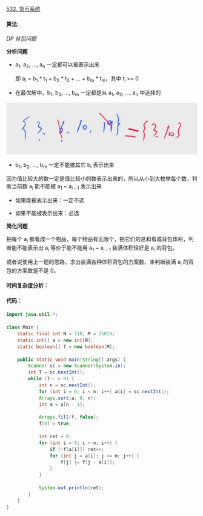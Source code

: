 [532. 货币系统](https://www.acwing.com/problem/content/534/)

#### 算法:

*DP* *背包问题*

**分析问题**

- a<sub>1</sub>, a<sub>2</sub>, ..., a<sub>n</sub> 一定都可以被表示出来

  即 a<sub>i</sub> = b<sub>1</sub> * t<sub>1</sub> + b<sub>2</sub> * t<sub>2</sub> + ... + b<sub>m</sub> * t<sub>m</sub>，其中 t<sub>i </sub> >= 0

- 在最优解中，b<sub>1</sub>, b<sub>2</sub>, ..., b<sub>m</sub> 一定都是从 a<sub>1</sub>, a<sub>2</sub>, ..., a<sub>n</sub> 中选择的

![532](../../assets/0532.png)

- b<sub>1</sub>, b<sub>2</sub>, ..., b<sub>m</sub> 一定不能被其它 b<sub>i</sub> 表示出来

因为值比较大的数一定是值比较小的数表示出来的，所以从小到大枚举每个数，判断当前数 a<sub>i</sub> 能不能被 a<sub>1</sub> ~ a<sub>i - 1</sub> 表示出来

- 如果能被表示出来：一定不选

- 如果不能被表示出来：必选

**简化问题**

把每个 a<sub>i</sub> 都看成一个物品，每个物品有无限个，把它们的总和看成背包体积，判断能不能表示出 a<sub>i</sub> 等价于能不能用 a<sub>1</sub> ~ a<sub>i - 1</sub> 装满体积恰好是 a<sub>i</sub> 的背包。

或者说使用上一题的思路，求出装满各种体积背包的方案数，来判断装满 a<sub>i</sub> 的背包的方案数是不是 0。

#### 时间复杂度分析：



#### 代码：

```java
import java.util.*;

class Main {
	static final int N = 110, M = 25010;
	static int[] a = new int[N];
	static boolean[] f = new boolean[M];

	public static void main(String[] args) {
		Scanner sc = new Scanner(System.in);
		int T = sc.nextInt();
		while (T-- > 0) {
			int n = sc.nextInt();
			for (int i = 0; i < n; i++) a[i] = sc.nextInt();
			Arrays.sort(a, 0, n);
			int m = a[n - 1];

			Arrays.fill(f, false);
			f[0] = true;

			int ret = 0;
			for (int i = 0; i < n; i++) {
				if (!f[a[i]]) ret++;
				for (int j = a[i]; j <= m; j++) {
					f[j] |= f[j - a[i]];
				}
			}

			System.out.println(ret);
		}
	}
}
```

